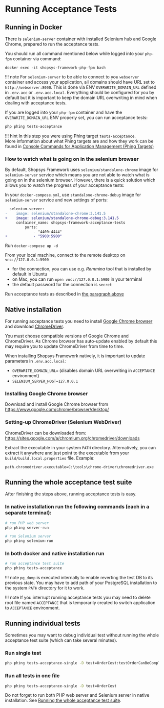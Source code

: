 # Running Acceptance Tests

## Running in Docker
There is `selenium-server` container with installed Selenium hub and Google Chrome, prepared to run the acceptance tests.

You should run all command mentioned below while logged into your `php-fpm` container via command:
```
docker exec -it shopsys-framework-php-fpm bash
```

!!! note
    For `selenium-server` to be able to connect to you `webserver` container and access your application, all domains should have URL set to `http://webserver:8000`.
    This is done via ENV `OVERWRITE_DOMAIN_URL` defined in `.env.acc` or `.env.acc.local`.
    Everything should be configured for you by default but it is important to keep the domain URL overwriting in mind when dealing with acceptance tests.

If you are logged into your `php-fpm` container and have the `OVERWRITE_DOMAIN_URL` ENV properly set,
you can run acceptance tests:
```sh
php phing tests-acceptance
```

!!! hint
    In this step you were using Phing target `tests-acceptance`.  
    More information about what Phing targets are and how they work can be found in [Console Commands for Application Management (Phing Targets)](../introduction/console-commands-for-application-management-phing-targets.md)

### How to watch what is going on in the selenium browser
By default, Shopsys Framework uses `selenium/standalone-chrome` image for `selenium-server` service which means you are not able to watch what is going on in the selenium browser.
However, there is a quick solution which allows you to watch the progress of your acceptance tests:

In your `docker-compose.yml`, use `standalone-chrome-debug` image for `selenium-server` service and new settings of ports:

```diff
  selenium-server:
-    image: selenium/standalone-chrome:3.141.5
+    image: selenium/standalone-chrome-debug:3.141.5
     container_name: shopsys-framework-acceptance-tests
         ports:
             - "4400:4444"
+            - "5900:5900"
```

Run `docker-compose up -d`

From your local machine, connect to the remote desktop on `vnc://127.0.0.1:5900`

- for the connection, you can use e.g. *Remmina* tool that is installed by default in Ubuntu
- on Mac, you can run `open vnc://127.0.0.1:5900` in your terminal
- the default password for the connection is `secret`

Run acceptance tests as described in [the paragraph above](#running-in-docker)

## Native installation
For running acceptance tests you need to install [Google Chrome browser](https://www.google.com/chrome/browser/desktop/) and download [ChromeDriver](https://sites.google.com/a/chromium.org/chromedriver/).

You must choose compatible versions of Google Chrome and ChromeDriver.
As Chrome browser has auto-update enabled by default this may require you to update ChromeDriver from time to time.

When installing Shopsys Framework natively, it is important to update parameters in `.env.acc.local`:

* `OVERWRITE_DOMAIN_URL=` (disables domain URL overwriting in `ACCEPTANCE` environment)
* `SELENIUM_SERVER_HOST=127.0.0.1`

### Installing Google Chrome browser
Download and install Google Chrome browser from <https://www.google.com/chrome/browser/desktop/>

### Setting-up ChromeDriver (Selenium WebDriver)
ChromeDriver can be downloaded from: <https://sites.google.com/a/chromium.org/chromedriver/downloads>

Extract the executable in your system `PATH` directory.
Alternatively, you can extract it anywhere and just point to the executable from your `build/build.local.properties` file.
Example:
```sh
path.chromedriver.executable=C:\tools\chrome-driver\chromedriver.exe
```

## Running the whole acceptance test suite
After finishing the steps above, running acceptance tests is easy.

### In native installation run the following commands (each in a separate terminal):
```sh
# run PHP web server
php phing server-run

# run Selenium server
php phing selenium-run
```

### In both docker and native installation run
```sh
# run acceptance test suite
php phing tests-acceptance
```

!!! note
    `pg_dump` is executed internally to enable reverting the test DB to its previous state.
    You may have to add path of your PostgreSQL installation to the system `PATH` directory for it to work.

!!! note
    If you interrupt running acceptance tests you may need to delete root file named `ACCEPTANCE` that is temporarily created to switch application to `ACCEPTANCE` environment.

## Running individual tests
Sometimes you may want to debug individual test without running the whole acceptance test suite (which can take several minutes).

### Run single test
```sh
php phing tests-acceptance-single -D test=OrderCest:testOrderCanBeCompleted
```

### Run all tests in one file
```sh
php phing tests-acceptance-single -D test=OrderCest
```

Do not forget to run both PHP web server and Selenium server in native installation. See [Running the whole acceptance test suite](#running-the-whole-acceptance-test-suite).
